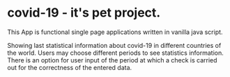 # covid-19 - it's pet project.
This App is functional single page applications written in vanilla java script.

Showing last statistical information about covid-19 in different countries of the world.
Users may choose different periods to see statistics information.
There is an option for user input of the period at which a check is carried out for the correctness of the entered data.
